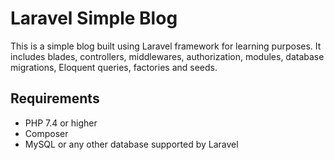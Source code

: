 # Laravel Simple Blog

This is a simple blog built using Laravel framework for learning purposes. It includes blades, controllers, middlewares, authorization, modules, database migrations, Eloquent queries, factories and seeds.

## Requirements

-   PHP 7.4 or higher
-   Composer
-   MySQL or any other database supported by Laravel
